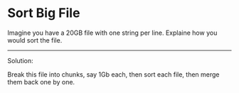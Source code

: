 # Sort Big File

Imagine you have a 20GB file with one string per line. Explaine how you would sort the file.

---

Solution:

Break this file into chunks, say 1Gb each, then sort each file, then merge them back one by one.